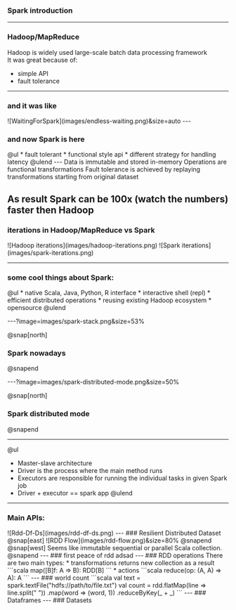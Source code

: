 ### Spark introduction

---
<h3> Hadoop/MapReduce </h3>

Hadoop is widely used large-scale batch data processing framework  
It was great because of:
* simple API
* fault tolerance
---
<h3> and it was like </h3>
![WaitingForSpark](images/endless-waiting.png)&size=auto
---
<h3> and now Spark is here </h3>
@ul
* fault tolerant
* functional style api
* different strategy for handling latency 
@ulend
--- 
Data is immutable and stored in-memory     
Operations are functional transformations       
Fault tolerance is achieved by replaying transformations starting from original dataset     
  
As result Spark can be 100x (watch the numbers) faster then Hadoop      
---
<h3> iterations in Hadoop/MapReduce vs Spark </h3>
![Hadoop iterations](images/hadoop-iterations.png)
![Spark iterations](images/spark-iterations.png)

---
<h3> some cool things about Spark: </h3>
@ul
* native Scala, Java, Python, R interface   
* interactive shell (repl)    
* efficient distributed operations   
* reusing existing Hadoop ecosystem  
* opensource 
@ulend

---?image=images/spark-stack.png&size=53%

@snap[north]

<h3> Spark nowadays </h3>

@snapend

---?image=images/spark-distributed-mode.png&size=50%

@snap[north]
<h3> Spark distributed mode </h3>
@snapend

---
@ul
* Master-slave architecture   
* Driver is the process where the main method runs  
* Executors are responsible for running the individual tasks in given Spark job
* Driver + executor == spark app 
@ulend

---
<h3> Main APIs: </h3>
![Rdd-Df-Ds](images/rdd-df-ds.png)
--- 
### Resilient Distributed Dataset 
@snap[east]
![RDD Flow](images/rdd-flow.png)&size=80%
@snapend
@snap[west]
Seems like immutable sequential or parallel Scala collection.
@snapend
---
### first peace of rdd
adsad
---
### RDD operations
There are two main types:
* transformations
returns new collection as a result
```scala
map([B]f: A => B): RDD[B]
```
* actions
```scala
reduce(op: (A, A) => A): A
```
---
### world count 
```scala
val text = spark.textFile("hdfs://path/to/file.txt")
val count = rdd.flatMap(line => line.split(" "))
                    .map(word => (word, 1))
                    .reduceByKey(_ + _)
```
---
### Dataframes
---
### Datasets
